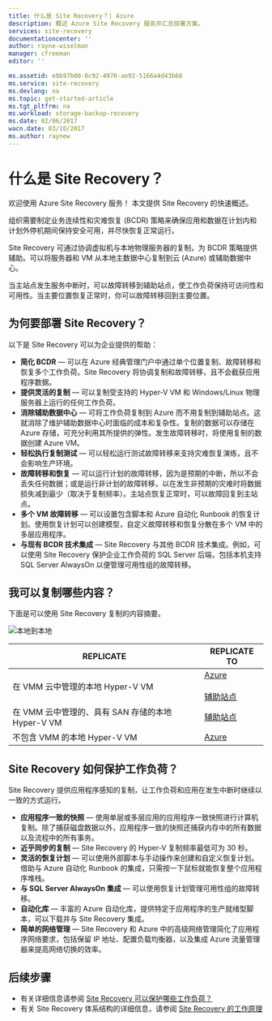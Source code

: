 ```yaml
---
title: 什么是 Site Recovery？| Azure
description: 概述 Azure Site Recovery 服务并汇总部署方案。
services: site-recovery
documentationcenter: ''
author: rayne-wiselman
manager: cfreeman
editor: ''

ms.assetid: e9b97b00-0c92-4970-ae92-5166a4d43b68
ms.service: site-recovery
ms.devlang: na
ms.topic: get-started-article
ms.tgt_pltfrm: na
ms.workload: storage-backup-recovery
ms.date: 02/06/2017
wacn.date: 03/10/2017
ms.author: raynew
---
```


# 什么是 Site Recovery？
欢迎使用 Azure Site Recovery 服务！ 本文提供 Site Recovery 的快速概述。

组织需要制定业务连续性和灾难恢复 (BCDR) 策略来确保应用和数据在计划内和计划外停机期间保持安全可用，并尽快恢复正常运行。

Site Recovery 可通过协调虚拟机与本地物理服务器的复制，为 BCDR 策略提供辅助。可以将服务器和 VM 从本地主数据中心复制到云 (Azure) 或辅助数据中心。

当主站点发生服务中断时，可以故障转移到辅助站点，使工作负荷保持可访问性和可用性。当主要位置恢复正常时，你可以故障转移回到主要位置。

## 为何要部署 Site Recovery？
以下是 Site Recovery 可以为企业提供的帮助：

* **简化 BCDR** — 可以在 Azure 经典管理门户中通过单个位置复制、故障转移和恢复多个工作负荷。Site Recovery 将协调复制和故障转移，且不会截获应用程序数据。
* **提供灵活的复制** — 可以复制受支持的 Hyper-V VM 和 Windows/Linux 物理服务器上运行的任何工作负荷。
* **消除辅助数据中心** — 可将工作负荷复制到 Azure 而不用复制到辅助站点。这就消除了维护辅助数据中心时面临的成本和复杂性。复制的数据可以存储在 Azure 存储，可充分利用其所提供的弹性。发生故障转移时，将使用复制的数据创建 Azure VM。
* **轻松执行复制测试** — 可以轻松运行测试故障转移来支持灾难恢复演练，且不会影响生产环境。
* **故障转移和恢复** — 可以运行计划的故障转移，因为是预期的中断，所以不会丢失任何数据；或是运行非计划的故障转移，以在发生非预期的灾难时将数据损失减到最少（取决于复制频率）。主站点恢复正常时，可以故障回复到主站点。
* **多个 VM 故障转移** — 可以设置包含脚本和 Azure 自动化 Runbook 的恢复计划。使用恢复计划可以创建模型，自定义故障转移和恢复分散在多个 VM 中的多层应用程序。
* **与现有 BCDR 技术集成** — Site Recovery 与其他 BCDR 技术集成。例如，可以使用 Site Recovery 保护企业工作负荷的 SQL Server 后端，包括本机支持 SQL Server AlwaysOn 以便管理可用性组的故障转移。

## 我可以复制哪些内容？
下面是可以使用 Site Recovery 复制的内容摘要。

![本地到本地](./media/site-recovery-overview/asr-overview-graphic.png)  

**REPLICATE** | **REPLICATE TO** 
---|---
在 VMM 云中管理的本地 Hyper-V VM | [Azure](./site-recovery-vmm-to-azure.md)<br/><br/> [辅助站点](./site-recovery-vmm-to-vmm.md) 
在 VMM 云中管理的、具有 SAN 存储的本地 Hyper-V VM| [辅助站点](./site-recovery-vmm-san.md)
不包含 VMM 的本地 Hyper-V VM | [Azure](./site-recovery-hyper-v-site-to-azure.md)

## Site Recovery 如何保护工作负荷？
Site Recovery 提供应用程序感知的复制，让工作负荷和应用在发生中断时继续以一致的方式运行。

* **应用程序一致的快照** — 使用单层或多层应用的应用程序一致快照进行计算机复制。除了捕获磁盘数据以外，应用程序一致的快照还捕获内存中的所有数据以及流程中的所有事务。
* **近乎同步的复制** — Site Recovery 的 Hyper-V 复制频率最低可为 30 秒。
* **灵活的恢复计划** — 可以使用外部脚本与手动操作来创建和自定义恢复计划。借助与 Azure 自动化 Runbook 的集成，只需按一下鼠标就能恢复整个应用程序堆栈。
* **与 SQL Server AlwaysOn 集成** — 可以使用恢复计划管理可用性组的故障转移。
* **自动化库** — 丰富的 Azure 自动化库，提供特定于应用程序的生产就绪型脚本，可以下载并与 Site Recovery 集成。
* **简单的网络管理** — Site Recovery 和 Azure 中的高级网络管理简化了应用程序网络要求，包括保留 IP 地址、配置负载均衡器，以及集成 Azure 流量管理器来提高网络切换的效率。

## 后续步骤
- 有关详细信息请参阅 [Site Recovery 可以保护哪些工作负荷？](./site-recovery-workload.md)
- 有关 Site Recovery 体系结构的详细信息，请参阅 [Site Recovery 的工作原理](./site-recovery-components.md)

<!---HONumber=Mooncake_0306_2017-->
<!--Update_Description: wording update-->